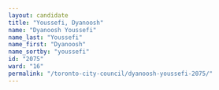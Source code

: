 ```yaml
---
layout: candidate
title: "Youssefi, Dyanoosh"
name: "Dyanoosh Youssefi"
name_last: "Youssefi"
name_first: "Dyanoosh"
name_sortby: "youssefi"
id: "2075"
ward: "16"
permalink: "/toronto-city-council/dyanoosh-youssefi-2075/"
---
```

